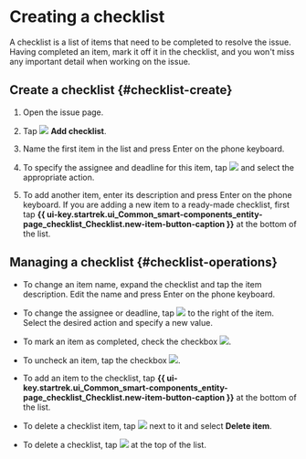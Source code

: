 # Creating a checklist

A checklist is a list of items that need to be completed to resolve the issue. Having completed an item, mark it off it in the checklist, and you won't miss any important detail when working on the issue.

## Create a checklist {#checklist-create}

1. Open the issue page.

1. Tap ![](../../_assets/tracker/checklist-create.png) **Add checklist**.

1. Name the first item in the list and press Enter on the phone keyboard.

1. To specify the assignee and deadline for this item, tap ![](../../_assets/horizontal-ellipsis.svg) and select the appropriate action.

1. To add another item, enter its description and press Enter on the phone keyboard. If you are adding a new item to a ready-made checklist, first tap **{{ ui-key.startrek.ui_Common_smart-components_entity-page_checklist_Checklist.new-item-button-caption }}** at the bottom of the list.

## Managing a checklist {#checklist-operations}

* To change an item name, expand the checklist and tap the item description. Edit the name and press Enter on the phone keyboard.

* To change the assignee or deadline, tap ![](../../_assets/horizontal-ellipsis.svg) to the right of the item. Select the desired action and specify a new value.

* To mark an item as completed, check the checkbox ![](../../_assets/tracker/checklist-checkbox.png).

* To uncheck an item, tap the checkbox ![](../../_assets/tracker/checklist-checkmark.png).

* To add an item to the checklist, tap **{{ ui-key.startrek.ui_Common_smart-components_entity-page_checklist_Checklist.new-item-button-caption }}** at the bottom of the list.

* To delete a checklist item, tap ![](../../_assets/horizontal-ellipsis.svg) next to it and select **Delete item**.

* To delete a checklist, tap ![](../../_assets/tracker/delete-checklist-mobile.png) at the top of the list.

